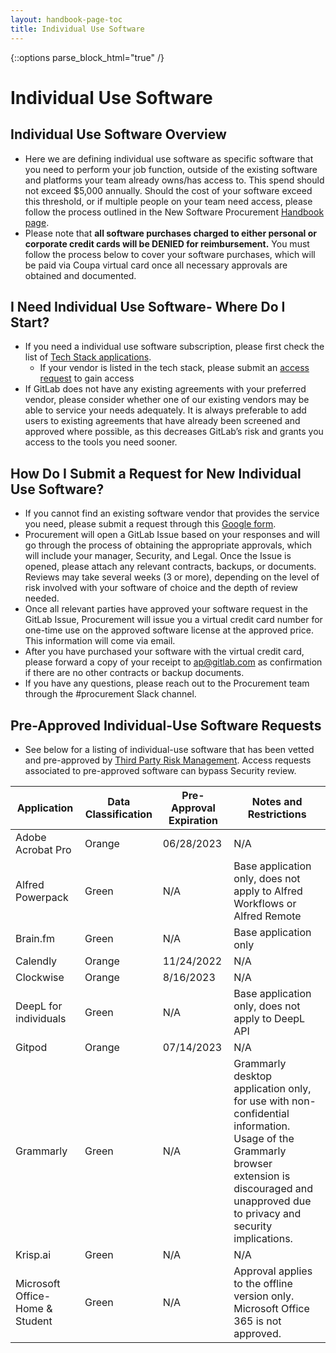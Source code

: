 ```yaml
---
layout: handbook-page-toc
title: Individual Use Software
---
```


{::options parse_block_html="true" /}

<link rel="stylesheet" type="text/css" href="/stylesheets/biztech.css" />

# Individual Use Software

## Individual Use Software Overview
- Here we are defining individual use software as specific software that you need to perform your job function, outside of the existing software and platforms your team already owns/has access to. This spend should not exceed $5,000 annually. Should the cost of your software exceed this threshold, or if multiple people on your team need access, please follow the process outlined in the New Software Procurement [Handbook page](https://about.gitlab.com/handbook/finance/procurement/new-software/).
- Please note that **all software purchases charged to either personal or corporate credit cards will be DENIED for reimbursement.** You must follow the process below to cover your software purchases, which will be paid via Coupa virtual card once all necessary approvals are obtained and documented.

## I Need Individual Use Software- Where Do I Start?
- If you need a individual use software subscription, please first check the list of [Tech Stack applications](https://gitlab.com/gitlab-com/www-gitlab-com/-/blob/master/data/tech_stack.yml).
    - If your vendor is listed in the tech stack, please submit an [access request](https://gitlab.com/gitlab-com/team-member-epics/access-requests/-/issues/new?issue%5Bassignee_id%5D=&issue%5Bmilestone_id%5D=) to gain access
- If GitLab does not have any existing agreements with your preferred vendor, please consider whether one of our existing vendors may be able to service your needs adequately. It is always preferable to add users to existing agreements that have already been screened and approved where possible, as this decreases GitLab’s risk and grants you access to the tools you need sooner.

## How Do I Submit a Request for New Individual Use Software?
- If you cannot find an existing software vendor that provides the service you need, please submit a request through this [Google form](https://docs.google.com/forms/d/e/1FAIpQLSfWp2lnSKp0gTKBfZxol-YEkTst4gtOYpRJQvnVvDzhcGuxwg/viewform). 
- Procurement will open a GitLab Issue based on your responses and will go through the process of obtaining the appropriate approvals, which will include your manager, Security, and Legal. Once the Issue is opened, please attach any relevant contracts, backups, or documents. Reviews may take several weeks (3 or more), depending on the level of risk involved with your software of choice and the depth of review needed.
- Once all relevant parties have approved your software request in the GitLab Issue, Procurement will issue you a virtual credit card number for one-time use on the approved software license at the approved price. This information will come via email.
- After you have purchased your software with the virtual credit card, please forward a copy of your receipt to ap@gitlab.com as confirmation if there are no other contracts or backup documents.
- If you have any questions, please reach out to the Procurement team through the #procurement Slack channel.

## Pre-Approved Individual-Use Software Requests
- See below for a listing of individual-use software that has been vetted and pre-approved by [Third Party Risk Management](https://about.gitlab.com/handbook/security/security-assurance/security-risk/third-party-risk-management.html#risk-acceptance-process). Access requests associated to pre-approved software can bypass Security review. 

| Application | Data Classification | Pre-Approval Expiration | Notes and Restrictions |
| ------ | ------ | ------ | ------ |
| Adobe Acrobat Pro | Orange | 06/28/2023 | N/A |
|Alfred Powerpack|Green|N/A| Base application only, does not apply to Alfred Workflows or Alfred Remote |
|Brain.fm|Green|N/A| Base application only |
| Calendly | Orange | 11/24/2022 | N/A |
| Clockwise | Orange | 8/16/2023 | N/A |
|DeepL for individuals|Green|N/A| Base application only, does not apply to DeepL API |
| Gitpod | Orange | 07/14/2023 | N/A |
| Grammarly | Green | N/A | Grammarly desktop application only, for use with non-confidential information. Usage of the Grammarly browser extension is discouraged and unapproved due to privacy and security implications. |
| Krisp.ai | Green | N/A | N/A |
|Microsoft Office- Home & Student|Green|N/A| Approval applies to the offline version only. Microsoft Office 365 is not approved.|

